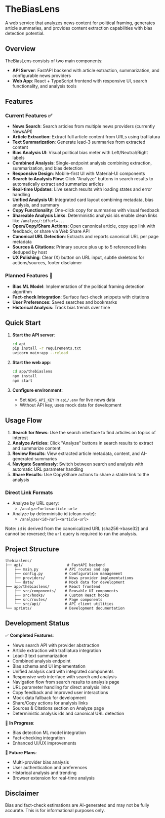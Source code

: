 # TheBiasLens

A web service that analyzes news content for political framing, generates article summaries, and provides content extraction capabilities with bias detection potential.

## Overview

TheBiasLens consists of two main components:

- **API Server**: FastAPI backend with article extraction, summarization, and configurable news providers
- **Web App**: React + TypeScript frontend with responsive UI, search functionality, and analysis tools

## Features

### Current Features ✅

- **News Search**: Search articles from multiple news providers (currently NewsAPI)
- **Article Extraction**: Extract full article content from URLs using trafilatura
- **Text Summarization**: Generate lead-3 summaries from extracted content
- **Bias Analysis UI**: Visual political bias meter with Left/Neutral/Right labels
- **Combined Analysis**: Single-endpoint analysis combining extraction, summarization, and bias detection
- **Responsive Design**: Mobile-first UI with Material-UI components
- **Search to Analysis Flow**: Click "Analyze" buttons in search results to automatically extract and summarize articles
- **Real-time Updates**: Live search results with loading states and error handling
- **Unified Analysis UI**: Integrated card layout combining metadata, bias analysis, and summary
- **Copy Functionality**: One-click copy for summaries with visual feedback
- **Shareable Analysis Links**: Deterministic analysis ids enable clean links like `/analyze/:id?url=...`
- **Open/Copy/Share Actions**: Open canonical article, copy app link with feedback, or share via Web Share API
- **Canonical URL Detection**: Extracts and reports canonical URL per page metadata
- **Sources & Citations**: Primary source plus up to 5 referenced links deduped by host
- **UX Polishing**: Clear (X) button on URL input, subtle skeletons for actions/sources, footer disclaimer

### Planned Features 🚧

- **Bias ML Model**: Implementation of the political framing detection algorithm
- **Fact-check Integration**: Surface fact-check snippets with citations
- **User Preferences**: Saved searches and bookmarks
- **Historical Analysis**: Track bias trends over time

## Quick Start

1. **Start the API server**:

   ```bash
   cd api
   pip install -r requirements.txt
   uvicorn main:app --reload
   ```

2. **Start the web app**:

   ```bash
   cd app/thebiaslens
   npm install
   npm start
   ```

3. **Configure environment**:
   - Set `NEWS_API_KEY` in `api/.env` for live news data
   - Without API key, uses mock data for development

## Usage Flow

1. **Search for News**: Use the search interface to find articles on topics of interest
2. **Analyze Articles**: Click "Analyze" buttons in search results to extract and summarize content
3. **Review Results**: View extracted article metadata, content, and AI-generated summaries
4. **Navigate Seamlessly**: Switch between search and analysis with automatic URL parameter handling
5. **Share Results**: Use Copy/Share actions to share a stable link to the analysis

### Direct Link Formats

- Analyze by URL query:
  - `/analyze?url=<article-url>`
- Analyze by deterministic id (clean route):
  - `/analyze/<id>?url=<article-url>`

Note: `id` is derived from the canonicalized URL (sha256→base32) and cannot be reversed; the `url` query is required to run the analysis.

## Project Structure

```
thebiaslens/
├── api/                    # FastAPI backend
│   ├── main.py            # API routes and app
│   ├── config.py          # Configuration management
│   ├── providers/         # News provider implementations
│   └── data/              # Mock data for development
├── app/thebiaslens/       # React frontend
│   ├── src/components/    # Reusable UI components
│   ├── src/hooks/         # Custom React hooks
│   ├── src/routes/        # Page components
│   └── src/api/           # API client utilities
└── sprints/               # Development documentation
```

## Development Status

✅ **Completed Features**:

- News search API with provider abstraction
- Article extraction with trafilatura integration
- Lead-3 text summarization
- Combined analysis endpoint
- Bias schema and UI implementation
- Unified analysis card with integrated components
- Responsive web interface with search and analysis
- Navigation flow from search results to analysis page
- URL parameter handling for direct analysis links
- Copy feedback and improved user interactions
- Mock data fallback for development
- Share/Copy actions for analysis links
- Sources & Citations section on Analyze page
- Deterministic analysis ids and canonical URL detection

🚧 **In Progress**:

- Bias detection ML model integration
- Fact-checking integration
- Enhanced UI/UX improvements

🔮 **Future Plans**:

- Multi-provider bias analysis
- User authentication and preferences
- Historical analysis and trending
- Browser extension for real-time analysis

## Disclaimer

Bias and fact-check estimations are AI-generated and may not be fully accurate. This is for informational purposes only.
